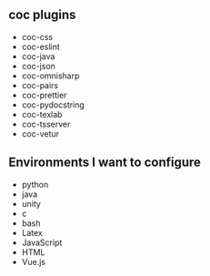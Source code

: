 ## coc plugins
* coc-css
* coc-eslint
* coc-java
* coc-json
* coc-omnisharp
* coc-pairs
* coc-prettier
* coc-pydocstring
* coc-texlab
* coc-tsserver
* coc-vetur

## Environments I want to configure
* python
* java
* unity
* c
* bash
* Latex
* JavaScript
* HTML
* Vue.js
